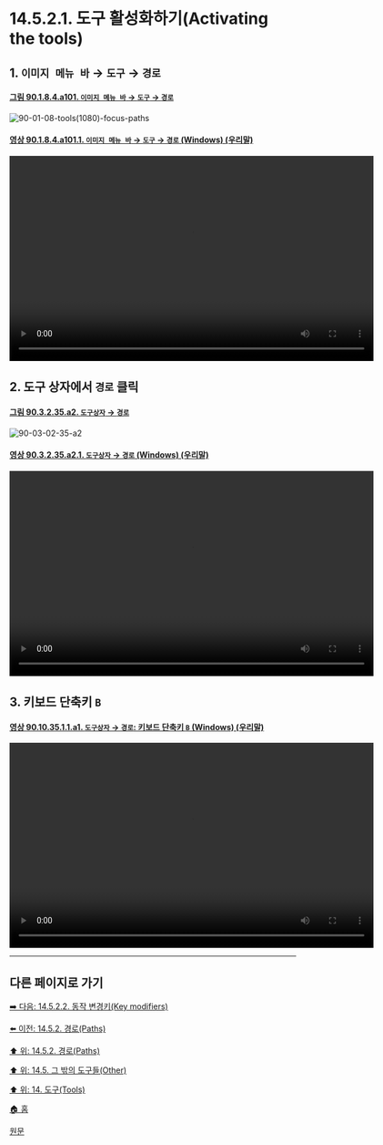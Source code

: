 # 14.5.2.1. 도구 활성화하기(Activating the tools)

<a id="14-05-02-01-s1"></a>

## 1. `이미지 메뉴 바` → `도구` → `경로`

<a id="90-01-08-04-a101"></a>

#### [그림 90.1.8.4.a101. `이미지 메뉴 바` → `도구` → `경로`](./90-01-08-04-paths.md#90-01-08-04-a101)
![90-01-08-tools(1080)-focus-paths](https://github.com/wonder13662/gimp/assets/15767104/724c198c-17ce-441b-ad81-56b4e9155759)

<a id="90-01-08-04-a101-01"></a>

#### [영상 90.1.8.4.a101.1. `이미지 메뉴 바` → `도구` → `경로` (Windows) (우리말)](./90-01-08-04-paths.md#90-01-08-04-a101-01)
<video controls="controls" width="640" height="360" src="https://github.com/wonder13662/gimp/assets/15767104/92952a93-ceea-4c31-9876-d448018bc1a3"></video>

<a id="14-05-02-01-s2"></a>

## 2. 도구 상자에서 `경로` 클릭

<a id="90-03-02-35-a2"></a>

#### [그림 90.3.2.35.a2. `도구상자` → `경로`](./90-03-02-35-paths.md#90-03-02-35-a2)
![90-03-02-35-a2](https://github.com/wonder13662/gimp/assets/15767104/577e558a-9a9e-4376-9fde-a49781286f10)

<a id="90-03-02-35-a2-01"></a>

#### [영상 90.3.2.35.a2.1. `도구상자` → `경로` (Windows) (우리말)](./90-03-02-35-paths.md#90-03-02-35-a2-01)
<video controls="controls" width="640" height="360" src="https://github.com/wonder13662/gimp/assets/15767104/9b101ca5-d0dd-44be-bd04-fd4f72b19ad0"></video>

<a id="14-05-02-01-s3"></a>

## 3. 키보드 단축키 `B`

<a id="90-10-35-01-01-a1"></a>

#### [영상 90.10.35.1.1.a1. `도구상자` → `경로`: 키보드 단축키 `B` (Windows) (우리말)](./90-10-35-01-01-b.md#90-10-35-01-01-a1)
<video controls="controls" width="640" height="360" src="https://github.com/wonder13662/gimp/assets/15767104/8434cfe3-b8c1-428c-b563-7f20dc7e6d38"></video>

***

## 다른 페이지로 가기

[➡️ 다음: 14.5.2.2. 동작 변경키(Key modifiers)](./14-05-02-02-key_modifiers.md)

[⬅️ 이전: 14.5.2. 경로(Paths)](./14-05-02-00-paths.md)

[⬆️ 위: 14.5.2. 경로(Paths)](./14-05-02-00-paths.md)

[⬆️ 위: 14.5. 그 밖의 도구들(Other)](./14-05-00-other.md)

[⬆️ 위: 14. 도구(Tools)](./14-00-tools.md)

[🏠 홈](./00-home.md)

[원문](https://docs.gimp.org/2.10/ko/gimp-tool-path.html#idm16482)